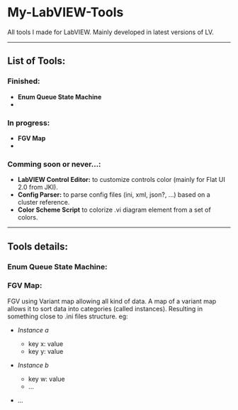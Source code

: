 # **My-LabVIEW-Tools**

All tools I made for LabVIEW. Mainly developed in latest versions of LV.

------

## **List of Tools:**

### **Finished:**
* **Enum Queue State Machine**
*

### **In progress:**
* **FGV Map**
*

### **Comming soon or never...:**
* **LabVIEW Control Editor:** to customize controls color (mainly for Flat UI 2.0 from JKI).
* **Config Parser:** to parse config files (ini, xml, json?, ...) based on a cluster reference.
* **Color Scheme Script** to colorize .vi diagram element from a set of colors.

----------

## **Tools details:**

### **Enum Queue State Machine:**
### **FGV Map:**
FGV using Variant map allowing all kind of data. A map of a variant map allows it to sort data into categories (called instances). Resulting in something close to .ini files structure. eg:

* *Instance a*
    * key x: value
    * key y: value

* *Instance b*
    * key w: value
    * ...

* *...*